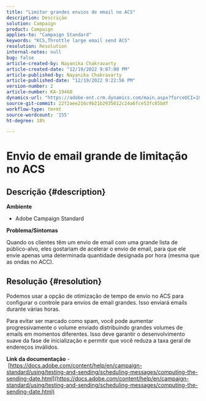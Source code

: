 ```yaml
---
title: "Limitar grandes envios de email no ACS"
description: Descrição
solution: Campaign
product: Campaign
applies-to: "Campaign Standard"
keywords: "KCS,Throttle large email send ACS"
resolution: Resolution
internal-notes: null
bug: false
article-created-by: Nayanika Chakravarty
article-created-date: "12/19/2022 9:07:00 PM"
article-published-by: Nayanika Chakravarty
article-published-date: "12/19/2022 9:22:56 PM"
version-number: 2
article-number: KA-19460
dynamics-url: "https://adobe-ent.crm.dynamics.com/main.aspx?forceUCI=1&pagetype=entityrecord&etn=knowledgearticle&id=e754ef0c-e17f-ed11-81ac-6045bd006a22"
source-git-commit: 22f2aee216c9b21b2935612c24a6fce53fc85bdf
workflow-type: tm+mt
source-wordcount: '155'
ht-degree: 18%

---
```


# Envio de email grande de limitação no ACS

## Descrição {#description}


<b>Ambiente</b>

- Adobe Campaign Standard

<b>Problema/Sintomas</b>

Quando os clientes têm um envio de email com uma grande lista de público-alvo, eles gostariam de acelerar o envio de email, para que ele envie apenas uma determinada quantidade designada por hora (mesma que as ondas no ACC).


## Resolução {#resolution}


Podemos usar a opção de otimização de tempo de envio no ACS para configurar o controle para envios de email grandes. Isso enviará emails durante várias horas.

Para evitar ser marcado como spam, você pode aumentar progressivamente o volume enviado distribuindo grandes volumes de emails em momentos diferentes. Isso deve garantir o desenvolvimento suave da fase de inicialização e permitir que você reduza a taxa geral de endereços inválidos.

<b>Link da documentação</b> - [https://docs.adobe.com/content/help/en/campaign-standard/using/testing-and-sending/scheduling-messages/computing-the-sending-date.html](https://docs.adobe.com/content/help/en/campaign-standard/using/testing-and-sending/scheduling-messages/computing-the-sending-date.html)
